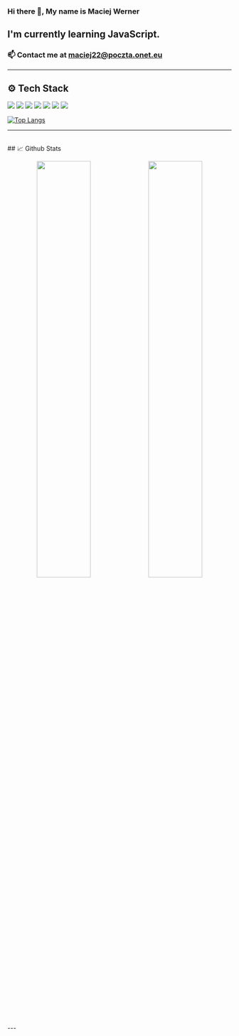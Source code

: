 ### Hi there 👋, My name is Maciej Werner

## I'm currently learning JavaScript.

### 📫 Contact me at maciej22@poczta.onet.eu

---
## ⚙️ Tech Stack
<p align="center">

<img src="https://img.shields.io/badge/Code-JavaScript-informational?style=flat&logo=JavaScript&logoColor=white&color=blue"></img>
<img src="https://img.shields.io/badge/Tech-NodeJS-informational?style=flat&logo=nodedotjs&logoColor=white&color=blue"></img>
<img src="https://img.shields.io/badge/Tech-MongoDB-informational?style=flat&logo=MongoDB&logoColor=white&color=blue"></img>
<img src="https://img.shields.io/badge/Tech-HTML5-informational?style=flat&logo=html5&logoColor=white&color=blue"></img>
<img src="https://img.shields.io/badge/Tech-CSS3-informational?style=flat&logo=css3&logoColor=white&color=blue"></img>
<img src="https://img.shields.io/badge/Editor-VSCode-informational?style=flat&logo=visual-studio-code&logoColor=white&color=blue"></img>
<img src="https://img.shields.io/badge/Tools-Postman-informational?style=flat&logo=postman&logoColor=white&color=blue"></img>

[![Top Langs](https://github-readme-stats.vercel.app/api/top-langs/?username=maciejwerner)](https://github.com/anuraghazra/github-readme-stats)

---
<br />
## 📈 Github Stats

<p align="center">
<img width="49%"  src="https://github-readme-stats.vercel.app/api/top-langs/?username=maciejwerner&layout=compact&langs_count=5&theme=buefy"></img>
<img width="49%"  src="https://github-readme-streak-stats.herokuapp.com/?user=maciejwerner"></img>
</p>

<br />
---
